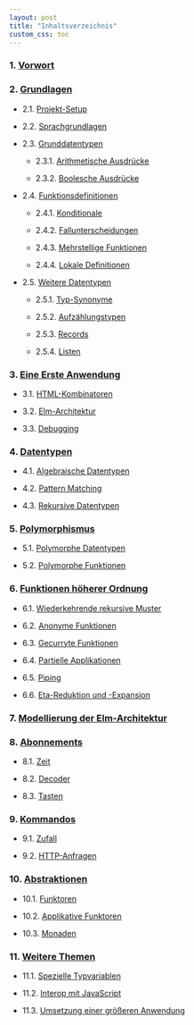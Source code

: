 ```yaml
---
layout: post
title: "Inhaltsverzeichnis"
custom_css: toc
---
```


### 1. [Vorwort](preface.md)


### 2. [Grundlagen](basics.md)

- 2.1. [Projekt-Setup](basics.md#projekt-setup)

- 2.2. [Sprachgrundlagen](basics.md#sprachgrundlagen)

- 2.3. [Grunddatentypen](basics.md#grunddatentypen)

    - 2.3.1. [Arithmetische Ausdrücke](basics.md#arithmetische-ausdrücke)

    - 2.3.2. [Boolesche Ausdrücke](basics.md#boolesche-ausdrücke)

- 2.4. [Funktionsdefinitionen](basics.md#funktionsdefinitionen)
        
    - 2.4.1. [Konditionale](basics.md#konditionale)
        
    - 2.4.2. [Fallunterscheidungen](basics.md#fallunterscheidungen)
            
    - 2.4.3. [Mehrstellige Funktionen](basics.md#mehrstellige-funktionen)
            
    - 2.4.4. [Lokale Definitionen](basics.md#lokale-definitionen)
    
- 2.5. [Weitere Datentypen](basics.md#weitere-datentypen)

    - 2.5.1. [Typ-Synonyme](basics.md#typ-synonyme)

    - 2.5.2. [Aufzählungstypen](basics.md#aufzählungstypen)

    - 2.5.3. [Records](basics.md#records)

    - 2.5.4. [Listen](basics.md#listen)

### 3. [Eine Erste Anwendung](first-application.md)

- 3.1. [HTML-Kombinatoren](first-application.md#html-kombinatoren)

- 3.2. [Elm-Architektur](first-application.md#elm-architektur)

- 3.3. [Debugging](first-application.md#debugging)

### 4. [Datentypen](data-types.md)

- 4.1. [Algebraische Datentypen](data-types.md#algebraische-datentypen)

- 4.2. [Pattern Matching](data-types.md#pattern-matching)

- 4.3. [Rekursive Datentypen](data-types.md#rekursive-datentypen)

### 5. [Polymorphismus](polymorphism.md)

- 5.1. [Polymorphe Datentypen](polymorphism.md#polymorphe-datentypen)

- 5.2. [Polymorphe Funktionen](polymorphism.md#polymorphe-funktionen)

### 6. [Funktionen höherer Ordnung](recursion.md)

- 6.1. [Wiederkehrende rekursive Muster](recursion.md#wiederkehrende-rekursive-muster)

- 6.2. [Anonyme Funktionen](recursion.md#anonyme-funktionen)

- 6.3. [Gecurryte Funktionen](recursion.md#gecurryte-funktionen)

- 6.4. [Partielle Applikationen](recursion.md#partielle-applikationen)

- 6.5. [Piping](recursion.md#piping)

- 6.6. [Eta-Reduktion und -Expansion](recursion.md#eta-reduktion-und--expansion)

### 7. [Modellierung der Elm-Architektur](architecture.md)

### 8. [Abonnements](subscriptions.md)

- 8.1. [Zeit](subscriptions.md#zeit)

- 8.2. [Decoder](subscriptions.md#decoder)

- 8.3. [Tasten](subscriptions.md#tasten)

### 9. [Kommandos](commands.md)

- 9.1. [Zufall](commands.md#zufall)

- 9.2. [HTTP-Anfragen](commands.md#http-anfragen)

### 10. [Abstraktionen](abstractions.md)

- 10.1. [Funktoren](abstractions.md#funktoren)

- 10.2. [Applikative Funktoren](abstractions.md#applikative-funktoren)

- 10.3. [Monaden](abstractions.md#monaden)

### 11. [Weitere Themen](final-topics.md)

- 11.1. [Spezielle Typvariablen](final-topics.md#spezielle-typvariablen)

- 11.2. [Interop mit JavaScript](final-topics.md#interop-mit-javascript)

- 11.3. [Umsetzung einer größeren Anwendung](final-topics.md#umsetzung-einer-größeren-anwendung)
